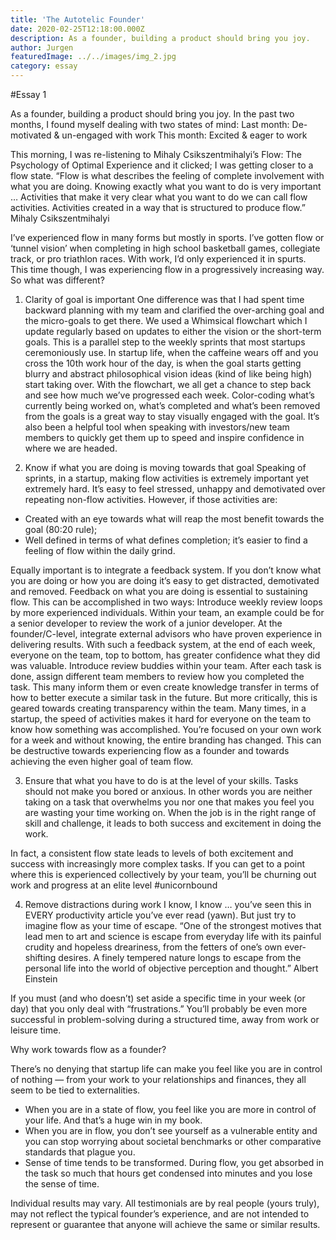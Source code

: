 ```yaml
---
title: 'The Autotelic Founder'
date: 2020-02-25T12:18:00.000Z
description: As a founder, building a product should bring you joy.
author: Jurgen
featuredImage: ../../images/img_2.jpg
category: essay
---
```


#Essay 1

As a founder, building a product should bring you joy. In the past two months, I found myself dealing with two states of mind:
Last month: De-motivated & un-engaged with work
This month: Excited & eager to work

This morning, I was re-listening to Mihaly Csikszentmihalyi’s Flow: The Psychology of Optimal Experience and it clicked; I was getting closer to a flow state.
“Flow is what describes the feeling of complete involvement with what you are doing. Knowing exactly what you want to do is very important … Activities that make it very clear what you want to do we can call flow activities. Activities created in a way that is structured to produce flow.” Mihaly Csikszentmihalyi

I’ve experienced flow in many forms but mostly in sports. I’ve gotten flow or ‘tunnel vision’ when completing in high school basketball games, collegiate track, or pro triathlon races. With work, I’d only experienced it in spurts. This time though, I was experiencing flow in a progressively increasing way. So what was different?

1. Clarity of goal is important
One difference was that I had spent time backward planning with my team and clarified the over-arching goal and the micro-goals to get there. We used a Whimsical flowchart which I update regularly based on updates to either the vision or the short-term goals. This is a parallel step to the weekly sprints that most startups ceremoniously use. In startup life, when the caffeine wears off and you cross the 10th work hour of the day, is when the goal starts getting blurry and abstract philosophical vision ideas (kind of like being high) start taking over. With the flowchart, we all get a chance to step back and see how much we’ve progressed each week. Color-coding what’s currently being worked on, what’s completed and what’s been removed from the goals is a great way to stay visually engaged with the goal. It’s also been a helpful tool when speaking with investors/new team members to quickly get them up to speed and inspire confidence in where we are headed.

2. Know if what you are doing is moving towards that goal
Speaking of sprints, in a startup, making flow activities is extremely important yet extremely hard. It’s easy to feel stressed, unhappy and demotivated over repeating non-flow activities. However, if those activities are:
- Created with an eye towards what will reap the most benefit towards the goal (80:20 rule);
- Well defined in terms of what defines completion;
it’s easier to find a feeling of flow within the daily grind.

Equally important is to integrate a feedback system. If you don’t know what you are doing or how you are doing it’s easy to get distracted, demotivated and removed. Feedback on what you are doing is essential to sustaining flow. This can be accomplished in two ways:
Introduce weekly review loops by more experienced individuals. Within your team, an example could be for a senior developer to review the work of a junior developer. At the founder/C-level, integrate external advisors who have proven experience in delivering results. With such a feedback system, at the end of each week, everyone on the team, top to bottom, has greater confidence what they did was valuable.
Introduce review buddies within your team. After each task is done, assign different team members to review how you completed the task. This many inform them or even create knowledge transfer in terms of how to better execute a similar task in the future. But more critically, this is geared towards creating transparency within the team. Many times, in a startup, the speed of activities makes it hard for everyone on the team to know how something was accomplished. You’re focused on your own work for a week and without knowing, the entire branding has changed. This can be destructive towards experiencing flow as a founder and towards achieving the even higher goal of team flow.

3. Ensure that what you have to do is at the level of your skills.
Tasks should not make you bored or anxious. In other words you are neither taking on a task that overwhelms you nor one that makes you feel you are wasting your time working on. When the job is in the right range of skill and challenge, it leads to both success and excitement in doing the work.

In fact, a consistent flow state leads to levels of both excitement and success with increasingly more complex tasks. If you can get to a point where this is experienced collectively by your team, you’ll be churning out work and progress at an elite level #unicornbound

4. Remove distractions during work
I know, I know … you’ve seen this in EVERY productivity article you’ve ever read (yawn). But just try to imagine flow as your time of escape.
“One of the strongest motives that lead men to art and science is escape from everyday life with its painful crudity and hopeless dreariness, from the fetters of one’s own ever-shifting desires. A finely tempered nature longs to escape from the personal life into the world of objective perception and thought.” Albert Einstein

If you must (and who doesn’t) set aside a specific time in your week (or day) that you only deal with “frustrations.” You’ll probably be even more successful in problem-solving during a structured time, away from work or leisure time.

Why work towards flow as a founder?

There’s no denying that startup life can make you feel like you are in control of nothing — from your work to your relationships and finances, they all seem to be tied to externalities. 

- When you are in a state of flow, you feel like you are more in control of your life. And that’s a huge win in my book.
- When you are in flow, you don’t see yourself as a vulnerable entity and you can stop worrying about societal benchmarks or other comparative standards that plague you.
- Sense of time tends to be transformed. During flow, you get absorbed in the task so much that hours get condensed into minutes and you lose the sense of time.

Individual results may vary. All testimonials are by real people (yours truly), may not reflect the typical founder’s experience, and are not intended to represent or guarantee that anyone will achieve the same or similar results.
